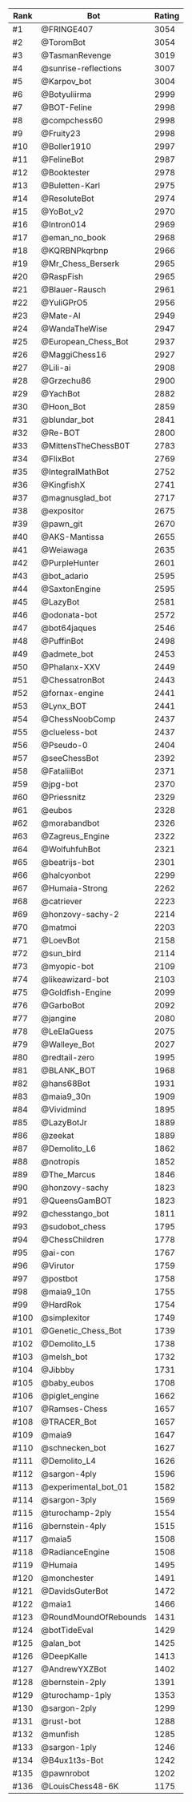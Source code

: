 Rank|Bot|Rating
---|---|---
#1|@FRINGE407|3054
#2|@ToromBot|3054
#3|@TasmanRevenge|3019
#4|@sunrise-reflections|3007
#5|@Karpov_bot|3004
#6|@Botyuliirma|2999
#7|@BOT-Feline|2998
#8|@compchess60|2998
#9|@Fruity23|2998
#10|@Boller1910|2997
#11|@FelineBot|2987
#12|@Booktester|2978
#13|@Buletten-Karl|2975
#14|@ResoluteBot|2974
#15|@YoBot_v2|2970
#16|@Intron014|2969
#17|@eman_no_book|2968
#18|@KQRBNPkqrbnp|2966
#19|@Mr_Chess_Berserk|2965
#20|@RaspFish|2965
#21|@Blauer-Rausch|2961
#22|@YuliGPrO5|2956
#23|@Mate-AI|2949
#24|@WandaTheWise|2947
#25|@European_Chess_Bot|2937
#26|@MaggiChess16|2927
#27|@Lili-ai|2908
#28|@Grzechu86|2900
#29|@YachBot|2882
#30|@Hoon_Bot|2859
#31|@blundar_bot|2841
#32|@Re-BOT|2800
#33|@MittensTheChessB0T|2783
#34|@FlixBot|2769
#35|@IntegralMathBot|2752
#36|@KingfishX|2741
#37|@magnusglad_bot|2717
#38|@expositor|2675
#39|@pawn_git|2670
#40|@AKS-Mantissa|2655
#41|@Weiawaga|2635
#42|@PurpleHunter|2601
#43|@bot_adario|2595
#44|@SaxtonEngine|2595
#45|@LazyBot|2581
#46|@odonata-bot|2572
#47|@bot64jaques|2546
#48|@PuffinBot|2498
#49|@admete_bot|2453
#50|@Phalanx-XXV|2449
#51|@ChessatronBot|2443
#52|@fornax-engine|2441
#53|@Lynx_BOT|2441
#54|@ChessNoobComp|2437
#55|@clueless-bot|2437
#56|@Pseudo-0|2404
#57|@seeChessBot|2392
#58|@FataliiBot|2371
#59|@jpg-bot|2370
#60|@Priessnitz|2329
#61|@eubos|2328
#62|@morabandbot|2326
#63|@Zagreus_Engine|2322
#64|@WolfuhfuhBot|2321
#65|@beatrijs-bot|2301
#66|@halcyonbot|2299
#67|@Humaia-Strong|2262
#68|@catriever|2223
#69|@honzovy-sachy-2|2214
#70|@matmoi|2203
#71|@LoevBot|2158
#72|@sun_bird|2114
#73|@myopic-bot|2109
#74|@likeawizard-bot|2103
#75|@Goldfish-Engine|2099
#76|@GarboBot|2092
#77|@jangine|2080
#78|@LeElaGuess|2075
#79|@Walleye_Bot|2027
#80|@redtail-zero|1995
#81|@BLANK_BOT|1968
#82|@hans68Bot|1931
#83|@maia9_30n|1909
#84|@Vividmind|1895
#85|@LazyBotJr|1889
#86|@zeekat|1889
#87|@Demolito_L6|1862
#88|@notropis|1852
#89|@The_Marcus|1846
#90|@honzovy-sachy|1823
#91|@QueensGamBOT|1823
#92|@chesstango_bot|1811
#93|@sudobot_chess|1795
#94|@ChessChildren|1778
#95|@ai-con|1767
#96|@Virutor|1759
#97|@postbot|1758
#98|@maia9_10n|1755
#99|@HardRok|1754
#100|@simplexitor|1749
#101|@Genetic_Chess_Bot|1739
#102|@Demolito_L5|1738
#103|@melsh_bot|1732
#104|@Jibbby|1731
#105|@baby_eubos|1708
#106|@piglet_engine|1662
#107|@Ramses-Chess|1657
#108|@TRACER_Bot|1657
#109|@maia9|1647
#110|@schnecken_bot|1627
#111|@Demolito_L4|1626
#112|@sargon-4ply|1596
#113|@experimental_bot_01|1582
#114|@sargon-3ply|1569
#115|@turochamp-2ply|1554
#116|@bernstein-4ply|1515
#117|@maia5|1508
#118|@RadianceEngine|1508
#119|@Humaia|1495
#120|@monchester|1491
#121|@DavidsGuterBot|1472
#122|@maia1|1466
#123|@RoundMoundOfRebounds|1431
#124|@botTideEval|1429
#125|@alan_bot|1425
#126|@DeepKalle|1413
#127|@AndrewYXZBot|1402
#128|@bernstein-2ply|1391
#129|@turochamp-1ply|1353
#130|@sargon-2ply|1299
#131|@rust-bot|1288
#132|@munfish|1285
#133|@sargon-1ply|1246
#134|@B4ux1t3s-Bot|1242
#135|@pawnrobot|1202
#136|@LouisChess48-6K|1175
